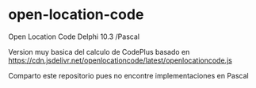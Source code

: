 # open-location-code
Open Location Code Delphi 10.3 /Pascal

Version muy basica del calculo de CodePlus basado en https://cdn.jsdelivr.net/openlocationcode/latest/openlocationcode.js

Comparto este repositorio pues no encontre implementaciones en Pascal
